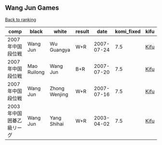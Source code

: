 ## Wang Jun Games

[Back to ranking](index.md)




| **comp** | **black** | **white** | **result** | **date** | **komi_fixed** | **kifu** | 
| --- | --- | --- | --- | --- | --- | --- |
| 2007年中国段位戦 | Wang Jun | Wu Guangya | W+R | 2007-07-24 | 7.5 | [Kifu](https://kifudepot.net/kifucontents.php?id=z0kWFlgOfVwTQog28bwjdg%3D%3D) | 
| 2007年中国段位戦 | Mao Ruilong | Wang Jun | B+R | 2007-07-20 | 7.5 | [Kifu](https://kifudepot.net/kifucontents.php?id=%2FADjtteaRh0aHpaMXD43hg%3D%3D) | 
| 2007年中国段位戦 | Wang Jun | Zhong Wenjing | W+R | 2007-07-16 | 7.5 | [Kifu](https://kifudepot.net/kifucontents.php?id=D%2FC9%2B08I9KQTtYjeTl2Q6Q%3D%3D) | 
| 2003年中国囲碁乙級リーグ | Wang Jun | Yang Shihai | W+R | 2003-04-02 | 7.5 | [Kifu](https://kifudepot.net/kifucontents.php?id=Cn1A%2BDzLaYR6rajS1CeCEg%3D%3D) |




